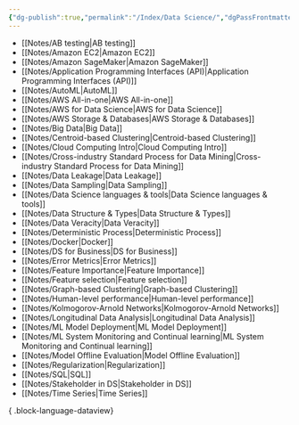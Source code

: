 ```yaml
---
{"dg-publish":true,"permalink":"/Index/Data Science/","dgPassFrontmatter":true,"noteIcon":""}
---
```


- [[Notes/AB testing\|AB testing]]
- [[Notes/Amazon EC2\|Amazon EC2]]
- [[Notes/Amazon SageMaker\|Amazon SageMaker]]
- [[Notes/Application Programming Interfaces (API)\|Application Programming Interfaces (API)]]
- [[Notes/AutoML\|AutoML]]
- [[Notes/AWS All-in-one\|AWS All-in-one]]
- [[Notes/AWS for Data Science\|AWS for Data Science]]
- [[Notes/AWS Storage & Databases\|AWS Storage & Databases]]
- [[Notes/Big Data\|Big Data]]
- [[Notes/Centroid-based Clustering\|Centroid-based Clustering]]
- [[Notes/Cloud Computing Intro\|Cloud Computing Intro]]
- [[Notes/Cross-industry Standard Process for Data Mining\|Cross-industry Standard Process for Data Mining]]
- [[Notes/Data Leakage\|Data Leakage]]
- [[Notes/Data Sampling\|Data Sampling]]
- [[Notes/Data Science languages & tools\|Data Science languages & tools]]
- [[Notes/Data Structure & Types\|Data Structure & Types]]
- [[Notes/Data Veracity\|Data Veracity]]
- [[Notes/Deterministic Process\|Deterministic Process]]
- [[Notes/Docker\|Docker]]
- [[Notes/DS for Business\|DS for Business]]
- [[Notes/Error Metrics\|Error Metrics]]
- [[Notes/Feature Importance\|Feature Importance]]
- [[Notes/Feature selection\|Feature selection]]
- [[Notes/Graph-based Clustering\|Graph-based Clustering]]
- [[Notes/Human-level performance\|Human-level performance]]
- [[Notes/Kolmogorov-Arnold Networks\|Kolmogorov-Arnold Networks]]
- [[Notes/Longitudinal Data Analysis\|Longitudinal Data Analysis]]
- [[Notes/ML Model Deployment\|ML Model Deployment]]
- [[Notes/ML System Monitoring and Continual learning\|ML System Monitoring and Continual learning]]
- [[Notes/Model Offline Evaluation\|Model Offline Evaluation]]
- [[Notes/Regularization\|Regularization]]
- [[Notes/SQL\|SQL]]
- [[Notes/Stakeholder in DS\|Stakeholder in DS]]
- [[Notes/Time Series\|Time Series]]

{ .block-language-dataview}